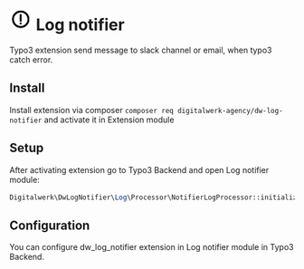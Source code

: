 


# <img src="https://github.com/DigitalwerkAgency/dw-log-notifier/raw/master/Resources/Public/Icons/Extension.svg?sanitize=true" width="40" height="40"/> Log notifier
Typo3 extension send message to slack channel or email, when typo3 catch error.


## Install
Install extension via composer `composer req digitalwerk-agency/dw-log-notifier` and activate it in Extension module

## Setup
After activating extension go to Typo3 Backend and open Log notifier module:
```php
Digitalwerk\DwLogNotifier\Log\Processor\NotifierLogProcessor::initialize();
```

## Configuration
You can configure dw_log_notifier extension in Log notifier module in Typo3 Backend.

